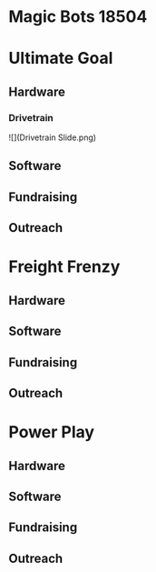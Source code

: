 # Magic Bots 18504

# Ultimate Goal

## Hardware

### Drivetrain

![](Drivetrain Slide.png)

## Software


## Fundraising


## Outreach





# Freight Frenzy

## Hardware


## Software


## Fundraising


## Outreach





# Power Play

## Hardware


## Software


## Fundraising


## Outreach






